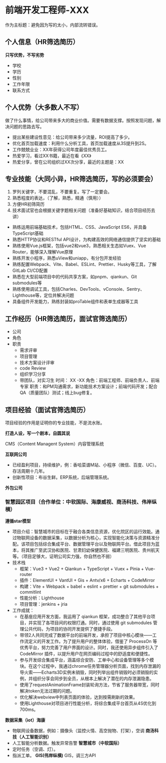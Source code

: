 # 前端开发工程师-XXX
  作为主标题：避免因为写的太小，内部流转错误。

## 个人信息（HR筛选简历）
**只写优势，不写劣势**
- 学校
- 学历
- 性别
- 工作年限
- 联系方式

## 个人优势（大多数人不写）
  做了什么事情，给公司带来多大的商业价值。需要有数据支撑。按照发现问题，解决问题的思路去写。
  - 提出某些建设性意见：给公司带来多少流量，ROI提高了多少。
  - 优化首页加载速度：利用什么分析工具，首页加载速度从3S提升到2S。
  - 工作兢兢业业：XX年获得公司年度最佳优秀员工。
  - 热爱学习，看过XX书籍，最近在看《XX》
  - 热爱分享，曾在公司组织过XX次分享，最近的主题是：XX
  

## 专业技能（大同小异，HR筛选简历，写的必须要会）
  1. 罗列关键字，不要混乱，不要重复。写了一定要会。
  1. 熟悉程度的表达，（了解，熟悉，精通（慎用））
  2. 方便HR初筛简历
  3. 技术面试官也会根据关键字题相关问题（准备好基础知识，结合项目经历去讲）
   
  - 熟练运用前端基础技术，包括HTML、CSS、JavaScript ES6，并具备TypeScript基础
  - 熟悉HTTP协议和RESTful API设计，为构建高效的网络通信提供了坚实的基础
  - 熟练使用Vue.js框架，包括vue2和vue3，熟悉相关生态如Vuex、Vue Router，能够深入理解Vue原理
  - 熟练开发小程序，熟悉uView和uniapp，有分包开发经验
  - 熟练配置Webpack、Vite、Babel、ESLint、Prettier、Husky等工具，了解GitLab CI/CD配置
  - 熟悉在大型前端项目中的代码共享方案，如pnpm、qiankun、Git submodules等
  - 熟练使用调试工具，包括Charles、DevTools、vConsole、Sentry、Lighthouse等，定位并解决问题
  - 具备组件开发能力，熟练封装如proTable组件和表单生成器等工具

## 工作经历（HR筛选简历，面试官筛选简历）
 - 公司
 - 角色
 - 职责
   - 需求评审
   - 项目管理
   - 技术方案设计评审
   - code Review
   - 组织学习分享
   - 带团队，对实习生
  时间： XX -XX
  角色：前端工程师、前端负责人、前端专家
  职责：和PM沟通需求，新功能技术方案设计；前端代码开发；配合QA（质量团队）测试；线上bug修复。

## 项目经验（面试官筛选简历）
项目经验的作用是证明你的专业技能，不是流水账。

**打造人设，写一个剧本，自圆其说**

CMS（Content Managent System）内容管理系统

**互联网公司**
- 已经盈利项目，持续维护，例：香哈菜谱M站、小程序（微信、百度、UC）。存活周期十几年。
- 创新性项目：布谷生鲜。ERP系统，后端管理系统。

**外包公司**



### 智慧园区项目（合作单位：中软国际、海康威视、商汤科技、伟岸纵横）
**遵循star模型**
- 项目介绍：智慧城市的目标在于融合各类信息资源，优化院区的运行效能。通过物联网设备的数据采集，以数据分析为核心，实现智能化决策与资源精准分配。该项目包括综合集成平台、数据管理平台以及物联网平台。借此项目为蓝本，将其推广至武汉协和医院、甘肃妇幼保健医院、福建三明医院、贵州航天等。（项目足够大，证明公司实力强，你自然也不弱）
- 技术栈
  - 框架：Vue3 + Vue2 + Qiankun + TypeScript + Vuex + Pinia + Vue-router
  - 插件：ElementUI + VantUI + Gis + Antv/x6 + Echarts + CodeMirror
  - 构建：Vite + Webpack + babel + eslint + prettier + git submodules  + commitlint
  - 性能分析：Lighthouse
  - 项目管理：jenkins + jria
- 工作成就：
  - 在基座应用开发方面，我运用了 qiankun 框架，成功整合了其他平台项目，并实现了各项目间的权限打通。同时，通过使用 git submodules 管理公共代码，为项目的协同开发提供了便捷手段。
  - 带领2人共同完成了数据平台的前端开发，承担了项目中核心模块——工作流定义的开发工作。为了提升用户的整体体验，借鉴了 ProcessOn 等优秀平台，努力完善了用户界面的设计。同时，我还使用异步组件引入了 CodeMirror 插件，以提升用户在网页编码过程中的舒适度和便捷性。
  - 参与开发综合集成平台，涵盖综合安防、工单中心和设备管理等多个模块。在这个过程中，我通过chrome任务管理器分析页面，找到内存泄漏的导火索——Echarts3D实例未销毁，同时列举出组件销毁时必须销毁的实例，并组织分享会同步到全员，从根本上解决了潜在的内存泄漏隐患。
  - 使用了requestAnimationFrame封装轮询方法，节省了服务器带宽，同时解决token无法过期的问题。
  - 优化解决webview中列表页面的体验，达到按需刷新的效果。
  - 使用Lighthouse对项目进行性能分析，将综合集成平台首页从4S优化到700ms。

**数据采集（iot）海康**
  - 物联网设备数据，例如：摄像头（监控火情、高空抛物、打架），空调
**商汤科技（人工智能识别）**
  - 人工智能分析数据。触发异常告警
**智慧城市（中软国际）**
  - 定时任务（空调、灯）。
  - 指派工单。
**GIS(伟岸纵横)**
  GIS，调三方API

  
